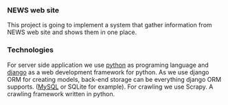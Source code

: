 ### NEWS web site
This project is going to implement a system that gather information from NEWS web site and shows them in one place.
### Technologies
For server side application we use [python][python_web_page] as programing language and [django][django_web_page] as a web development framework for python. As we use django ORM for creating models, back-end storage can be everything django ORM supports. ([MySQL][mysql_web_page] or SQLite for example). For crawling we use Scrapy. A crawling framework written in python.



[django_web_page]: https://www.djangoproject.com/
[python_web_page]: https://www.python.org
[mysql_web_page]: https://www.mysql.com/
[scrapy_web_page]: https://scrapy.org/
